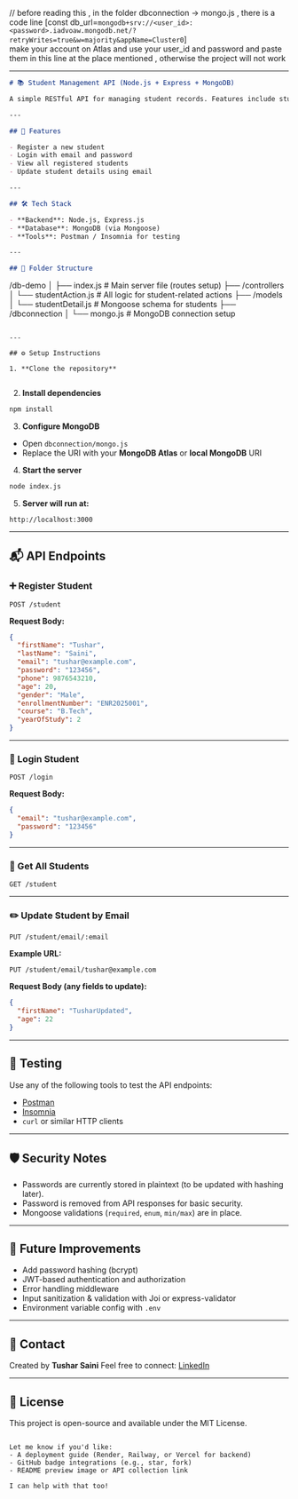 // before reading this , in the folder dbconnection -> mongo.js , there is a code line [const db_url=`mongodb+srv://<user_id>:<password>.iadvoaw.mongodb.net/?retryWrites=true&w=majority&appName=Cluster0`]  
make your account on Atlas and use your user_id and password and paste them in this line at the place mentioned , otherwise the project  will not work



---

```markdown
# 📚 Student Management API (Node.js + Express + MongoDB)

A simple RESTful API for managing student records. Features include student registration, login, viewing all students, and updating student details via email.

---

## 🚀 Features

- Register a new student
- Login with email and password
- View all registered students
- Update student details using email

---

## 🛠 Tech Stack

- **Backend**: Node.js, Express.js
- **Database**: MongoDB (via Mongoose)
- **Tools**: Postman / Insomnia for testing

---

## 📁 Folder Structure

```

/db-demo
│
├── index.js                    # Main server file (routes setup)
├── /controllers
│   └── studentAction.js        # All logic for student-related actions
├── /models
│   └── studentDetail.js        # Mongoose schema for students
├── /dbconnection
│   └── mongo.js                # MongoDB connection setup

````

---

## ⚙️ Setup Instructions

1. **Clone the repository**


````

2. **Install dependencies**

```bash
npm install
```

3. **Configure MongoDB**

* Open `dbconnection/mongo.js`
* Replace the URI with your **MongoDB Atlas** or **local MongoDB** URI

4. **Start the server**

```bash
node index.js
```

5. **Server will run at:**

```
http://localhost:3000
```

---

## 📬 API Endpoints

### ➕ Register Student

```http
POST /student
```

**Request Body:**

```json
{
  "firstName": "Tushar",
  "lastName": "Saini",
  "email": "tushar@example.com",
  "password": "123456",
  "phone": 9876543210,
  "age": 20,
  "gender": "Male",
  "enrollmentNumber": "ENR2025001",
  "course": "B.Tech",
  "yearOfStudy": 2
}
```

---

### 🔐 Login Student

```http
POST /login
```

**Request Body:**

```json
{
  "email": "tushar@example.com",
  "password": "123456"
}
```

---

### 📄 Get All Students

```http
GET /student
```

---

### ✏️ Update Student by Email

```http
PUT /student/email/:email
```

**Example URL:**

```
PUT /student/email/tushar@example.com
```

**Request Body (any fields to update):**

```json
{
  "firstName": "TusharUpdated",
  "age": 22
}
```

---

## 🧪 Testing

Use any of the following tools to test the API endpoints:

* [Postman](https://www.postman.com/)
* [Insomnia](https://insomnia.rest/)
* `curl` or similar HTTP clients

---

## 🛡 Security Notes

* Passwords are currently stored in plaintext (to be updated with hashing later).
* Password is removed from API responses for basic security.
* Mongoose validations (`required`, `enum`, `min/max`) are in place.

---

## 🌱 Future Improvements

* Add password hashing (bcrypt)
* JWT-based authentication and authorization
* Error handling middleware
* Input sanitization & validation with Joi or express-validator
* Environment variable config with `.env`

---

## 📧 Contact

Created by **Tushar Saini**
Feel free to connect: [LinkedIn](https://www.linkedin.com)

---

## 📌 License

This project is open-source and available under the MIT License.

```

Let me know if you'd like:
- A deployment guide (Render, Railway, or Vercel for backend)
- GitHub badge integrations (e.g., star, fork)
- README preview image or API collection link

I can help with that too!
```
